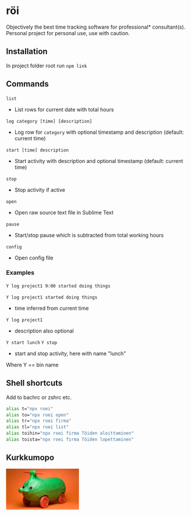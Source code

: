 # röi

Objectively the best time tracking software for professional* consultant(s). Personal project for personal use, use with caution.

## Installation

In project folder root run `npm link`

## Commands

`list`
- List rows for current date with total hours

`log category [time] [description]`
- Log row for `category` with optional timestamp and description (default: current time)

`start [time] description`
- Start activity with description and optional timestamp (default: current time)

`stop`
- Stop activity if active

`open`
- Open raw source text file in Sublime Text

`pause`
- Start/stop pause which is subtracted from total working hours

`config`
- Open config file

### Examples

`Y log project1 9:00 started doing things`
 
`Y log project1 started doing things`
- time inferred from current time

`Y log project1`
- description also optional

`Y start lunch`
`Y stop`
- start and stop activity, here with name "lunch"

Where Y == bin name

## Shell shortcuts

Add to bachrc or zshrc etc.
```bash
alias t="npx roei"
alias to="npx roei open"
alias tr="npx roei firma"
alias tl="npx roei list"
alias toihin="npx roei firma Töiden aloittaminen"
alias toista="npx roei firma Töiden lopettaminen"
```
## Kurkkumopo

<img src="./kurkkumopo.jpg" width="200px">
